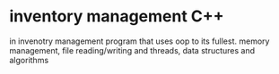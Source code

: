 # inventory management C++
in invenotry management program that uses oop to its fullest.
memory management, 
file reading/writing and 
threads, 
data structures and algorithms 

